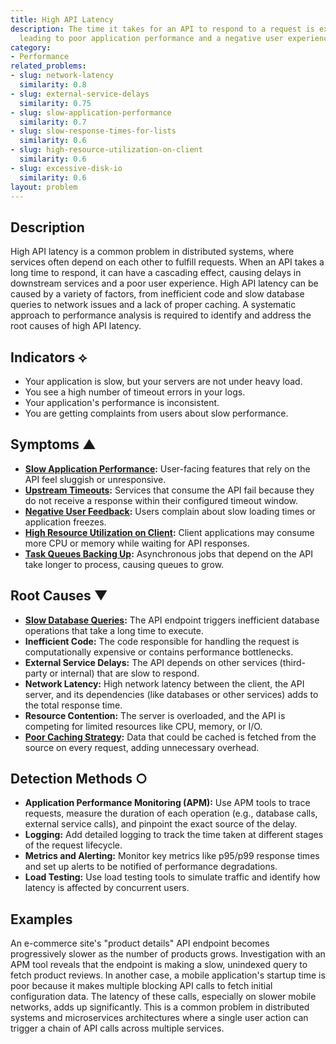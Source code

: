 ```yaml
---
title: High API Latency
description: The time it takes for an API to respond to a request is excessively long,
  leading to poor application performance and a negative user experience.
category:
- Performance
related_problems:
- slug: network-latency
  similarity: 0.8
- slug: external-service-delays
  similarity: 0.75
- slug: slow-application-performance
  similarity: 0.7
- slug: slow-response-times-for-lists
  similarity: 0.6
- slug: high-resource-utilization-on-client
  similarity: 0.6
- slug: excessive-disk-io
  similarity: 0.6
layout: problem
---
```


## Description
High API latency is a common problem in distributed systems, where services often depend on each other to fulfill requests. When an API takes a long time to respond, it can have a cascading effect, causing delays in downstream services and a poor user experience. High API latency can be caused by a variety of factors, from inefficient code and slow database queries to network issues and a lack of proper caching. A systematic approach to performance analysis is required to identify and address the root causes of high API latency.

## Indicators ⟡
- Your application is slow, but your servers are not under heavy load.
- You see a high number of timeout errors in your logs.
- Your application's performance is inconsistent.
- You are getting complaints from users about slow performance.

## Symptoms ▲

- **[Slow Application Performance](slow-application-performance.md):** User-facing features that rely on the API feel sluggish or unresponsive.
- **[Upstream Timeouts](upstream-timeouts.md):** Services that consume the API fail because they do not receive a response within their configured timeout window.
- **[Negative User Feedback](negative-user-feedback.md):** Users complain about slow loading times or application freezes.
- **[High Resource Utilization on Client](high-resource-utilization-on-client.md):** Client applications may consume more CPU or memory while waiting for API responses.
- **[Task Queues Backing Up](task-queues-backing-up.md):** Asynchronous jobs that depend on the API take longer to process, causing queues to grow.

## Root Causes ▼

- **[Slow Database Queries](slow-database-queries.md):** The API endpoint triggers inefficient database operations that take a long time to execute.
- **Inefficient Code:** The code responsible for handling the request is computationally expensive or contains performance bottlenecks.
- **External Service Delays:** The API depends on other services (third-party or internal) that are slow to respond.
- **Network Latency:** High network latency between the client, the API server, and its dependencies (like databases or other services) adds to the total response time.
- **Resource Contention:** The server is overloaded, and the API is competing for limited resources like CPU, memory, or I/O.
- **[Poor Caching Strategy](poor-caching-strategy.md):** Data that could be cached is fetched from the source on every request, adding unnecessary overhead.

## Detection Methods ○

- **Application Performance Monitoring (APM):** Use APM tools to trace requests, measure the duration of each operation (e.g., database calls, external service calls), and pinpoint the exact source of the delay.
- **Logging:** Add detailed logging to track the time taken at different stages of the request lifecycle.
- **Metrics and Alerting:** Monitor key metrics like p95/p99 response times and set up alerts to be notified of performance degradations.
- **Load Testing:** Use load testing tools to simulate traffic and identify how latency is affected by concurrent users.

## Examples
An e-commerce site's "product details" API endpoint becomes progressively slower as the number of products grows. Investigation with an APM tool reveals that the endpoint is making a slow, unindexed query to fetch product reviews. In another case, a mobile application's startup time is poor because it makes multiple blocking API calls to fetch initial configuration data. The latency of these calls, especially on slower mobile networks, adds up significantly. This is a common problem in distributed systems and microservices architectures where a single user action can trigger a chain of API calls across multiple services.